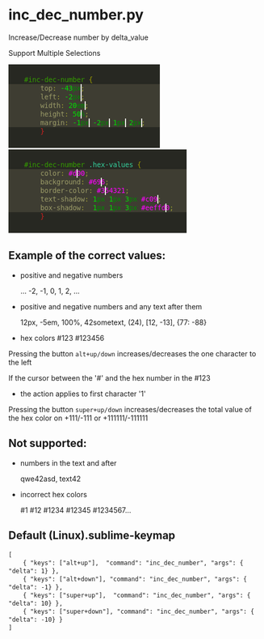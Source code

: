 inc_dec_number.py
=======================================

Increase/Decrease number by delta_value

Support Multiple Selections

![blame screenshot](https://github.com/rmaksim/Sublime-Text-2-Solutions/raw/master/inc_dec_number.gif)
![blame screenshot](https://github.com/rmaksim/Sublime-Text-2-Solutions/raw/master/inc_dec_hex_color.gif)


Example of the correct values:
------------------------------

  * positive and negative numbers

    ... -2, -1, 0, 1, 2, ...

  * positive and negative numbers and any text after them

    12px, -5em, 100%, 42sometext, (24), [12, -13], {77: -88}

  * hex colors
    #123 #123456

Pressing the button `alt+up/down` increases/decreases
the one character to the left

If the cursor between the '#' and the hex number in the #123
- the action applies to first character '1'

Pressing the button `super+up/down` increases/decreases
the total value of the hex color on +111/-111 or +111111/-111111

Not supported:
--------------

  * numbers in the text and after

    qwe42asd, text42

  * incorrect hex colors

    #1 #12 #1234 #12345 #1234567...


Default (Linux).sublime-keymap
--------------------------------------------------------------------------------

    [
        { "keys": ["alt+up"],  "command": "inc_dec_number", "args": { "delta": 1} },
        { "keys": ["alt+down"], "command": "inc_dec_number", "args": { "delta": -1} },
        { "keys": ["super+up"],  "command": "inc_dec_number", "args": { "delta": 10} },
        { "keys": ["super+down"], "command": "inc_dec_number", "args": { "delta": -10} }
    ]
